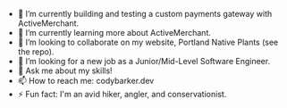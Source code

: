 <!--![Header](./github-header-image.png) -->
- 🔭 I’m currently building and testing a custom payments gateway with ActiveMerchant.
- 🌱 I’m currently learning more about ActiveMerchant.
- 👯 I’m looking to collaborate on my website, Portland Native Plants (see the repo).
- 🤔 I’m looking for a new job as a Junior/Mid-Level Software Engineer.
- 💬 Ask me about my skills!
- 📫 How to reach me: codybarker.dev
- ⚡ Fun fact: I'm an avid hiker, angler, and conservationist.
